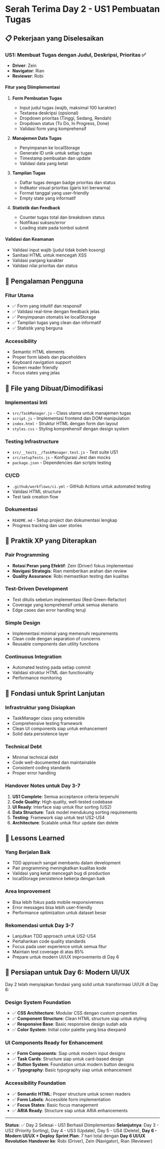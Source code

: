 # Serah Terima Day 2 - US1 Pembuatan Tugas

## 📋 Pekerjaan yang Diselesaikan

### US1: Membuat Tugas dengan Judul, Deskripsi, Prioritas ✅
- **Driver**: Zein
- **Navigator**: Rian  
- **Reviewer**: Robi

#### Fitur yang Diimplementasi
1. **Form Pembuatan Tugas**
   - Input judul tugas (wajib, maksimal 100 karakter)
   - Textarea deskripsi (opsional)
   - Dropdown prioritas (Tinggi, Sedang, Rendah)
   - Dropdown status (To Do, In Progress, Done)
   - Validasi form yang komprehensif

2. **Manajemen Data Tugas**
   - Penyimpanan ke localStorage
   - Generate ID unik untuk setiap tugas
   - Timestamp pembuatan dan update
   - Validasi data yang ketat

3. **Tampilan Tugas**
   - Daftar tugas dengan badge prioritas dan status
   - Indikator visual prioritas (garis kiri berwarna)
   - Format tanggal yang user-friendly
   - Empty state yang informatif

4. **Statistik dan Feedback**
   - Counter tugas total dan breakdown status
   - Notifikasi sukses/error
   - Loading state pada tombol submit

#### Validasi dan Keamanan
- Validasi input wajib (judul tidak boleh kosong)
- Sanitasi HTML untuk mencegah XSS
- Validasi panjang karakter
- Validasi nilai prioritas dan status


## 🎯 Pengalaman Pengguna

### Fitur Utama
- ✅ Form yang intuitif dan responsif
- ✅ Validasi real-time dengan feedback jelas
- ✅ Penyimpanan otomatis ke localStorage
- ✅ Tampilan tugas yang clean dan informatif
- ✅ Statistik yang berguna

### Accessibility
- Semantic HTML elements
- Proper form labels dan placeholders
- Keyboard navigation support
- Screen reader friendly
- Focus states yang jelas

## 📁 File yang Dibuat/Dimodifikasi

### Implementasi Inti
- `src/TaskManager.js` - Class utama untuk manajemen tugas
- `script.js` - Implementasi frontend dan DOM manipulation
- `index.html` - Struktur HTML dengan form dan layout
- `styles.css` - Styling komprehensif dengan design system

### Testing Infrastructure
- `src/__tests__/TaskManager.test.js` - Test suite US1
- `src/setupTests.js` - Konfigurasi Jest dan mocks
- `package.json` - Dependencies dan scripts testing

### CI/CD
- `.github/workflows/ci.yml` - GitHub Actions untuk automated testing
- Validasi HTML structure
- Test task creation flow

### Dokumentasi
- `README.md` - Setup project dan dokumentasi lengkap
- Progress tracking dan user stories

## 🔄 Praktik XP yang Diterapkan

### Pair Programming
- **Rotasi Peran yang Efektif**: Zein (Driver) fokus implementasi
- **Navigasi Strategis**: Rian memberikan arahan dan review
- **Quality Assurance**: Robi memastikan testing dan kualitas

### Test-Driven Development
- Test ditulis sebelum implementasi (Red-Green-Refactor)
- Coverage yang komprehensif untuk semua skenario
- Edge cases dan error handling teruji

### Simple Design
- Implementasi minimal yang memenuhi requirements
- Clean code dengan separation of concerns
- Reusable components dan utility functions

### Continuous Integration
- Automated testing pada setiap commit
- Validasi struktur HTML dan functionality
- Performance monitoring

## 🚀 Fondasi untuk Sprint Lanjutan

### Infrastruktur yang Disiapkan
- TaskManager class yang extensible
- Comprehensive testing framework
- Clean UI components siap untuk enhancement
- Solid data persistence layer

### Technical Debt
- Minimal technical debt
- Code well-documented dan maintainable
- Consistent coding standards
- Proper error handling

### Handover Notes untuk Day 3-7
1. **US1 Complete**: Semua acceptance criteria terpenuhi
2. **Code Quality**: High quality, well-tested codebase
3. **UI Ready**: Interface siap untuk fitur sorting (US2)
4. **Data Structure**: Task model mendukung sorting requirements
5. **Testing**: Framework siap untuk test US2-US4
6. **Architecture**: Scalable untuk fitur update dan delete

## 📝 Lessons Learned

### Yang Berjalan Baik
- TDD approach sangat membantu dalam development
- Pair programming meningkatkan kualitas kode
- Validasi yang ketat mencegah bug di production
- localStorage persistence bekerja dengan baik

### Area Improvement
- Bisa lebih fokus pada mobile responsiveness
- Error messages bisa lebih user-friendly
- Performance optimization untuk dataset besar

### Rekomendasi untuk Day 3-7
- Lanjutkan TDD approach untuk US2-US4
- Pertahankan code quality standards
- Focus pada user experience untuk semua fitur
- Maintain test coverage di atas 85%
- Prepare untuk modern UI/UX improvements di Day 6

## 🎨 Persiapan untuk Day 6: Modern UI/UX
Day 2 telah menyiapkan fondasi yang solid untuk transformasi UI/UX di Day 6:

### Design System Foundation
- ✅ **CSS Architecture**: Modular CSS dengan custom properties
- ✅ **Component Structure**: Clean HTML structure siap untuk styling
- ✅ **Responsive Base**: Basic responsive design sudah ada
- ✅ **Color System**: Initial color palette yang bisa diexpand

### UI Components Ready for Enhancement
- ✅ **Form Components**: Siap untuk modern input designs
- ✅ **Task Cards**: Structure siap untuk card-based design
- ✅ **Button System**: Foundation untuk modern button designs
- ✅ **Typography**: Basic typography siap untuk enhancement

### Accessibility Foundation
- ✅ **Semantic HTML**: Proper structure untuk screen readers
- ✅ **Form Labels**: Accessible form implementation
- ✅ **Focus States**: Basic focus management
- ✅ **ARIA Ready**: Structure siap untuk ARIA enhancements

---

**Status**: ✅ Day 2 Selesai - US1 Berhasil Diimplementasi
**Selanjutnya**: Day 3 - US2 (Priority Sorting), Day 4 - US3 (Update), Day 5 - US4 (Delete), **Day 6 - Modern UI/UX + Deploy**
**Sprint Plan**: 7 hari total dengan **Day 6 UI/UX Revolution**
**Handover ke**: Robi (Driver), Zein (Navigator), Rian (Reviewer)
